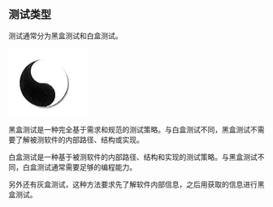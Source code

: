 ## 测试类型

测试通常分为黑盒测试和白盒测试。

![黑白](../../image/chapter1/黑白.jpg)

黑盒测试是一种完全基于需求和规范的测试策略。与白盒测试不同，黑盒测试不需要了解被测软件的内部路径、结构或实现。

白盒测试是一种基于被测软件的内部路径、结构和实现的测试策略。与黑盒测试不同，白盒测试通常需要足够的编程能力。

另外还有灰盒测试，这种方法要求先了解软件内部信息，之后用获取的信息进行黑盒测试。
